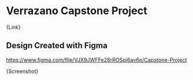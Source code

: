 # Verrazano Capstone Project

{Link}

## Design Created with Figma

https://www.figma.com/file/VJX9JWFFe28rROSpi6av6e/Capstone-Project

{Screenshot}
